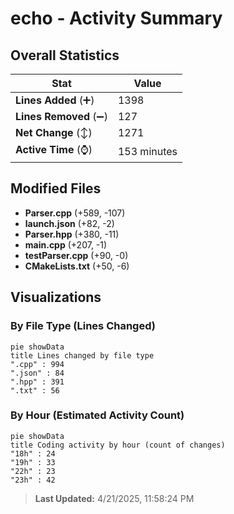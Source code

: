 # echo - Activity Summary 

## Overall Statistics

| Stat                   | Value                                                             |
| ---------------------- | ----------------------------------------------------------------- |
| **Lines Added** (➕)   | 1398                                          |
| **Lines Removed** (➖) | 127                                        |
| **Net Change** (↕)    | 1271                |
| **Active Time** (⌚)   | 153 minutes |


## Modified Files
- **Parser.cpp** (+589, -107)
- **launch.json** (+82, -2)
- **Parser.hpp** (+380, -11)
- **main.cpp** (+207, -1)
- **testParser.cpp** (+90, -0)
- **CMakeLists.txt** (+50, -6)

## Visualizations

### By File Type (Lines Changed)

```mermaid
pie showData
title Lines changed by file type
".cpp" : 994
".json" : 84
".hpp" : 391
".txt" : 56
```

### By Hour (Estimated Activity Count)

```mermaid
pie showData
title Coding activity by hour (count of changes)
"18h" : 24
"19h" : 33
"22h" : 23
"23h" : 42
```


> **Last Updated:** 4/21/2025, 11:58:24 PM